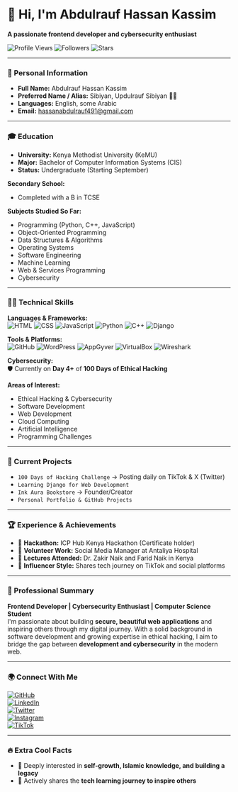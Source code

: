 # 👋 Hi, I'm Abdulrauf Hassan Kassim

**A passionate frontend developer and cybersecurity enthusiast**

![Profile Views](https://komarev.com/ghpvc/?username=your-github-username&style=flat-square)
![Followers](https://img.shields.io/github/followers/your-github-username?label=Followers&style=social)
![Stars](https://img.shields.io/github/stars/your-github-username?affiliations=OWNER&style=social)

---

### 👤 Personal Information

- **Full Name:** Abdulrauf Hassan Kassim  
- **Preferred Name / Alias:** Sibiyan, Updulrauf Sibiyan 👨‍💻  
- **Languages:** English, some Arabic  
- **Email:** hassanabdulrauf491@gmail.com  

---

### 🎓 Education

- **University:** Kenya Methodist University (KeMU)  
- **Major:** Bachelor of Computer Information Systems (CIS)  
- **Status:** Undergraduate (Starting September)  

**Secondary School:**  
- Completed with a B in TCSE  

**Subjects Studied So Far:**  
- Programming (Python, C++, JavaScript)  
- Object-Oriented Programming  
- Data Structures & Algorithms  
- Operating Systems  
- Software Engineering  
- Machine Learning  
- Web & Services Programming  
- Cybersecurity  

---

### 👨‍💻 Technical Skills

**Languages & Frameworks:**  
![HTML](https://img.shields.io/badge/HTML5-E34F26?style=flat&logo=html5&logoColor=white)
![CSS](https://img.shields.io/badge/CSS3-1572B6?style=flat&logo=css3&logoColor=white)
![JavaScript](https://img.shields.io/badge/JavaScript-F7DF1E?style=flat&logo=javascript&logoColor=black)
![Python](https://img.shields.io/badge/Python-3776AB?style=flat&logo=python&logoColor=white)
![C++](https://img.shields.io/badge/C++-00599C?style=flat&logo=c%2B%2B&logoColor=white)
![Django](https://img.shields.io/badge/Django-092E20?style=flat&logo=django&logoColor=white)

**Tools & Platforms:**  
![GitHub](https://img.shields.io/badge/GitHub-100000?style=flat&logo=github&logoColor=white)
![WordPress](https://img.shields.io/badge/WordPress-21759B?style=flat&logo=wordpress&logoColor=white)
![AppGyver](https://img.shields.io/badge/AppGyver-0076A8?style=flat&logo=data%3Aimage%2Fsvg%2Bxml;base64,...)
![VirtualBox](https://img.shields.io/badge/VirtualBox-183A61?style=flat&logo=virtualbox&logoColor=white)
![Wireshark](https://img.shields.io/badge/Wireshark-1679A7?style=flat&logo=wireshark&logoColor=white)

**Cybersecurity:**  
🛡️ Currently on **Day 4+** of **100 Days of Ethical Hacking**

**Areas of Interest:**  
- Ethical Hacking & Cybersecurity  
- Software Development  
- Web Development  
- Cloud Computing  
- Artificial Intelligence  
- Programming Challenges  

---

### 🚀 Current Projects

- `100 Days of Hacking Challenge` → Posting daily on TikTok & X (Twitter)  
- `Learning Django for Web Development`  
- `Ink Aura Bookstore` → Founder/Creator  
- `Personal Portfolio & GitHub Projects`  

---

### 🏆 Experience & Achievements

- 🥇 **Hackathon:** ICP Hub Kenya Hackathon (Certificate holder)  
- 🙌 **Volunteer Work:** Social Media Manager at Antaliya Hospital  
- 📖 **Lectures Attended:** Dr. Zakir Naik and Farid Naik in Kenya  
- 🎥 **Influencer Style:** Shares tech journey on TikTok and social platforms  

---

### 💼 Professional Summary

**Frontend Developer | Cybersecurity Enthusiast | Computer Science Student**  
I'm passionate about building **secure, beautiful web applications** and inspiring others through my digital journey. With a solid background in software development and growing expertise in ethical hacking, I aim to bridge the gap between **development and cybersecurity** in the modern web.

---

### 🌍 Connect With Me

[![GitHub](https://img.shields.io/badge/GitHub-Profile-black?logo=github)](https://github.com/your-github-username)  
[![LinkedIn](https://img.shields.io/badge/LinkedIn-Connect-blue?logo=linkedin)](https://linkedin.com/in/abdulrauf-hassan-kassim-436943328)  
[![Twitter](https://img.shields.io/badge/Twitter-@Sibiyanupdurauf-1DA1F2?logo=twitter&logoColor=white)](https://twitter.com/Sibiyanupdurauf)  
[![Instagram](https://img.shields.io/badge/Instagram-@sibiyan_essence-E4405F?logo=instagram&logoColor=white)](https://instagram.com/sibiyan_essence)  
[![TikTok](https://img.shields.io/badge/TikTok-@sibiyan_1948-000000?logo=tiktok&logoColor=white)](https://tiktok.com/@sibiyan_1948)  

---

### 🔥 Extra Cool Facts

- 💭 Deeply interested in **self-growth, Islamic knowledge, and building a legacy**  
- 📲 Actively shares the **tech learning journey to inspire others**
